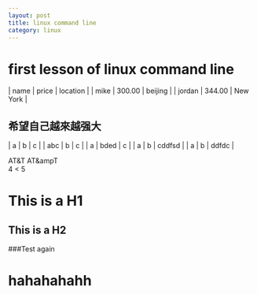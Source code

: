 ```yaml
---
layout: post
title: linux command line
category: linux
---
```


# first lesson of linux command line

| name   | price  | location |
| mike   | 300.00 | beijing  |
| jordan | 344.00 | New York |


希望自己越來越强大
-------------------------------


| a   | b    | c      |
| abc | b    | c      |
| a   | bded | c      |
| a   | b    | cddfsd |
| a   | b    | ddfdc  |

AT&T
AT&ampT  
 4 < 5  

This is a H1
============

This is a H2
------------

###Test again

hahahahahh
==========



